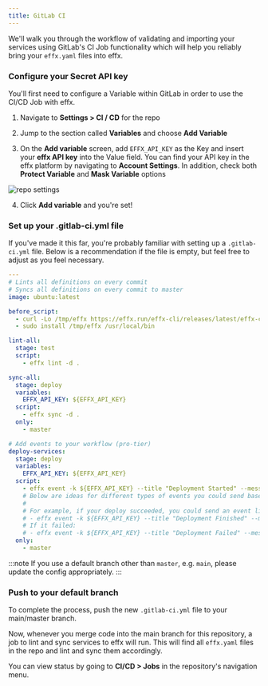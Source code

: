```yaml
---
title: GitLab CI
---
```


We'll walk you through the workflow of validating and importing your services using GitLab's CI Job functionality which will help you reliably bring your `effx.yaml` files into effx.

### Configure your Secret API key

You'll first need to configure a Variable within GitLab in order to use the CI/CD Job with effx.

1. Navigate to **Settings > CI / CD** for the repo

2. Jump to the section called **Variables** and choose **Add Variable**

3. On the **Add variable** screen, add `EFFX_API_KEY` as the Key and insert your **effx API key** into the Value field. You can find your API key in the effx platform by navigating to **Account Settings**. In addition, check both **Protect Variable** and **Mask Variable** options

![repo settings](/img/gitlab-add-variable.png)

4. Click **Add variable** and you're set!

### Set up your .gitlab-ci.yml file

If you've made it this far, you're probably familiar with setting up a `.gitlab-ci.yml` file. Below is a recommendation if the file is empty, but feel free to adjust as you feel necessary.

```yaml title=".gitlab-ci.yml"
---
# Lints all definitions on every commit
# Syncs all definitions on every commit to master
image: ubuntu:latest

before_script:
  - curl -Lo /tmp/effx https://effx.run/effx-cli/releases/latest/effx-cli_Linux_x86_64
  - sudo install /tmp/effx /usr/local/bin

lint-all:
  stage: test
  script:
    - effx lint -d .

sync-all:
  stage: deploy
  variables:
    EFFX_API_KEY: ${EFFX_API_KEY}
  script:
    - effx sync -d .
  only:
    - master

# Add events to your workflow (pro-tier)
deploy-services:
  stage: deploy
  variables:
    EFFX_API_KEY: ${EFFX_API_KEY}
  script:
    - effx event -k ${EFFX_API_KEY} --title "Deployment Started" --message "Deploying backend services" --tag "type:deploy"
    # Below are ideas for different types of events you could send based upon the exit code of your continuous deployment system
    #
    # For example, if your deploy succeeded, you could send an event like the one below:
    # - effx event -k ${EFFX_API_KEY} --title "Deployment Finished" --message "Deployed backend services" --tag "type:deploy"
    # If it failed:
    # - effx event -k ${EFFX_API_KEY} --title "Deployment Failed" --message "Failed backend services" --tag "type:deploy"
  only:
    - master
```

:::note
If you use a default branch other than `master`, e.g. `main`, please update the config appropriately.
:::

### Push to your default branch

To complete the process, push the new `.gitlab-ci.yml` file to your main/master branch.

Now, whenever you merge code into the main branch for this repository, a job to lint and sync services to effx will run. This will find all `effx.yaml` files in the repo and lint and sync them accordingly.

You can view status by going to **CI/CD > Jobs** in the repository's navigation menu.
